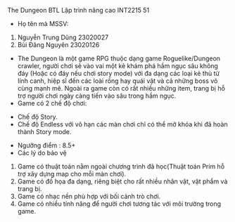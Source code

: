 The Dungeon
BTL Lập trình nâng cao INT2215 51
* Họ tên mà MSSV:
1. Nguyễn Trung Dũng 23020027
2. Bùi Đăng Nguyên 23020126
* The Dungeon là một game RPG thuộc dạng game Roguelike/Dungeon crawler, người chơi sẽ vào vai một kẻ khám phá hầm ngục sâu không đáy (Hoặc có đáy nếu chơi story mode) với đa dạng các loại kẻ thù từ lính canh, hiệp sĩ đến các loài rồng hay quái vật và cả những boss vô cùng mạnh mẽ. Ngoài ra game còn có rất nhiều những item, trang bị hỗ trợ người chơi ngày càng tiến vào sâu trong hầm ngục.
* Game có 2 chế độ chơi: 
- Chế độ Story.
- Chế độ Endless với vô hạn các màn chơi chỉ có thể mở khóa khi đã hoàn thành Story mode. 
* Ngưỡng điểm : 8.5+
* Các lý do bảo vệ
1. Game có thuật toán nằm ngoài chương trình đã học(Thuật toán Prim hỗ trợ xây dựng map cho mỗi màn chơi).
2. Game có đồ họa đa dạng, riêng biệt cho rất nhiều nhân vật, vật phẩm và trang bị.
3. Game có nhạc nền phù hợp với bối cảnh trò chơi.
4. Game có nhiều tính năng để người chơi tương tác với môi trường trong game.  
